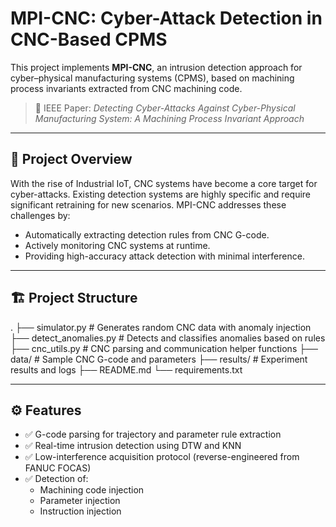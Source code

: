 # MPI-CNC: Cyber-Attack Detection in CNC-Based CPMS

This project implements **MPI-CNC**, an intrusion detection approach for cyber–physical manufacturing systems (CPMS), based on machining process invariants extracted from CNC machining code.

> 📄 IEEE Paper: *Detecting Cyber-Attacks Against Cyber-Physical Manufacturing System: A Machining Process Invariant Approach*

---

## 📌 Project Overview

With the rise of Industrial IoT, CNC systems have become a core target for cyber-attacks. Existing detection systems are highly specific and require significant retraining for new scenarios. MPI-CNC addresses these challenges by:

- Automatically extracting detection rules from CNC G-code.
- Actively monitoring CNC systems at runtime.
- Providing high-accuracy attack detection with minimal interference.

---

## 🏗️ Project Structure
. ├── simulator.py # Generates random CNC data with anomaly injection ├── detect_anomalies.py # Detects and classifies anomalies based on rules ├── cnc_utils.py # CNC parsing and communication helper functions ├── data/ # Sample CNC G-code and parameters ├── results/ # Experiment results and logs ├── README.md └── requirements.txt

---

## ⚙️ Features

- ✅ G-code parsing for trajectory and parameter rule extraction
- ✅ Real-time intrusion detection using DTW and KNN
- ✅ Low-interference acquisition protocol (reverse-engineered from FANUC FOCAS)
- ✅ Detection of:
  - Machining code injection
  - Parameter injection
  - Instruction injection


